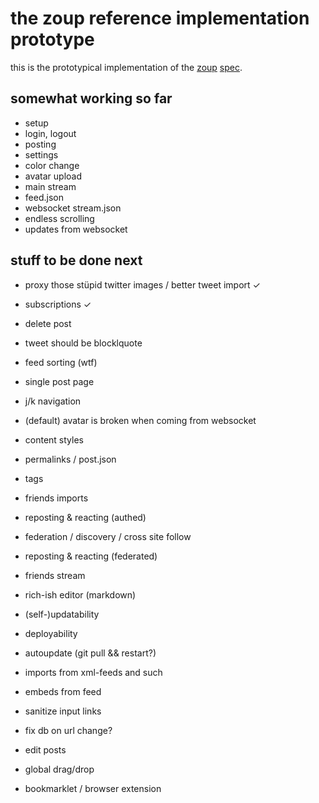 # the zoup reference implementation prototype

this is the prototypical implementation of the [zoup](https://zoup.io/) [spec](https://github.com/zoupio/spec/blob/main/spec.md).

## somewhat working so far

* setup
* login, logout
* posting
* settings
* color change
* avatar upload
* main stream
* feed.json
* websocket stream.json
* endless scrolling
* updates from websocket


## stuff to be done next

* proxy those stüpid twitter images / better tweet import ✓
* subscriptions ✓

* delete post 
* tweet should be blocklquote
* feed sorting (wtf)
* single post page
* j/k navigation
* (default) avatar is broken when coming from websocket
* content styles
* permalinks / post.json
* tags
* friends imports
* reposting & reacting (authed)
* federation / discovery / cross site follow
* reposting & reacting (federated)
* friends stream
* rich-ish editor (markdown)
* (self-)updatability
* deployability
* autoupdate (git pull && restart?)
* imports from xml-feeds and such
* embeds from feed
* sanitize input links
* fix db on url change?
* edit posts
* global drag/drop
* bookmarklet / browser extension


